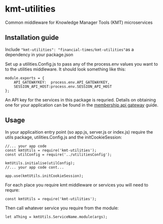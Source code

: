 # kmt-utilities
Common middleware for Knowledge Manager Tools (KMT) microservices

## Installation guide

Include ``"kmt-utilities": "financial-times/kmt-utilities"``as a dependency in your package.json

Set up a utilities.Config.js to pass any of the process.env values you want to to the utilities middleware. It should look something like this:

    module.exports = {
        API_GATEWAYKEY:  process.env.API_GATEWAYKEY,
        SESSION_API_HOST:process.env.SESSION_API_HOST
    };

An API key for the services in this package is requried. Details on obtaining one for your application can be found in the [membership api gateway](https://developer.ft.com/docs/membership_platform_api/) guide.

## Usage

In your applicaition entry point (so app.js, server.js or index.js) require the utils package, utilities.Config.js and the initCookieSession:

    //... your app code
	const kmtUtils = require('kmt-utilities');
	const utilConfig = require('../utilitiesConfig');

	kmtUtils.initialise(utilConfig);
    //... your app code cont...

    app.use(kmtUtils.initCookieSession);


For each place you require kmt middleware or services you will need to requre:

    const kmtUtils = require('kmt-utilities');

Then call whatever service you require from the module:

	let aThing = kmtUtils.ServiceName.module(args);
